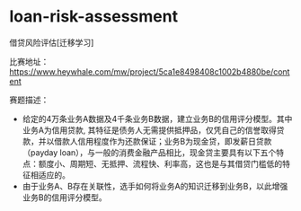 # loan-risk-assessment
借贷风险评估[迁移学习]



比赛地址：https://www.heywhale.com/mw/project/5ca1e8498408c1002b4880be/content

赛题描述：

- 给定的4万条业务A数据及4千条业务B数据，建立业务B的信用评分模型。其中业务A为信用贷款, 其特征是债务人无需提供抵押品，仅凭自己的信誉取得贷款，并以借款人信用程度作为还款保证；业务B为现金贷，即发薪日贷款（payday loan），与一般的消费金融产品相比，现金贷主要具有以下五个特点：额度小、周期短、无抵押、流程快、利率高，这也是与其借贷门槛低的特征相适应的。
- 由于业务A、B存在关联性，选手如何将业务A的知识迁移到业务B，以此增强业务B的信用评分模型。





